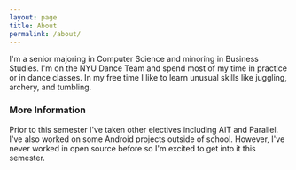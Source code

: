 ```yaml
---
layout: page
title: About
permalink: /about/
---
```


I'm a senior majoring in Computer Science and minoring in Business Studies. I'm on the NYU Dance Team and spend most of my time in practice or in dance classes. In my free time I like to learn unusual skills like juggling, archery, and tumbling.

### More Information

Prior to this semester I've taken other electives including AIT and Parallel. I've also worked on some Android projects outside of school. However, I've never worked in open source before so I'm excited to get into it this semester.

